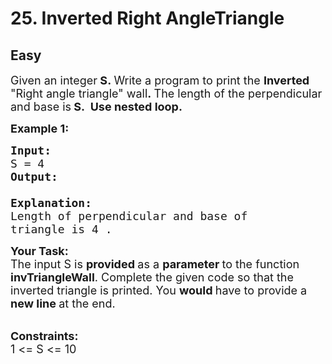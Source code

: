 # 25. Inverted Right AngleTriangle
## Easy
<div class="problem-statement">
                <p></p><p><span style="font-size:18px">Given an integer<strong>&nbsp;S</strong><strong>.&nbsp;</strong>Write a program to print the <strong>Inverted</strong> "Right angle triangle" wall<strong>.&nbsp;</strong>The length&nbsp;of the perpendicular and base&nbsp;is<strong>&nbsp;S.&nbsp; Use nested loop.</strong></span></p>

<p><span style="font-size:18px"><strong>Example 1:</strong> <strong> </strong></span></p>

<pre><span style="font-size:18px"><strong>Input:</strong>
S = 4
<strong>Output:
</strong><img alt="" src="https://media.geeksforgeeks.org/wp-content/uploads/20200824102500/Screenshotfrom20200824101619-264x300.png" class="img-responsive">

<strong>Explanation:</strong>
Length of perpendicular and base of
triangle is 4 .</span></pre>

<p><span style="font-size:18px"><strong>Your Task:</strong><br>
The input S&nbsp;is&nbsp;<strong>provided&nbsp;</strong>as a&nbsp;<strong>parameter&nbsp;</strong>to the function <strong>invTriangleWall</strong>. Complete the given code so that the inverted triangle is printed. You <strong>would </strong>have to provide a <strong>new line </strong>at the end.</span><br>
&nbsp;</p>

<p><span style="font-size:18px"><strong>Constraints:</strong><br>
1 &lt;= S &lt;= 10</span></p>
 <p></p>
            </div>